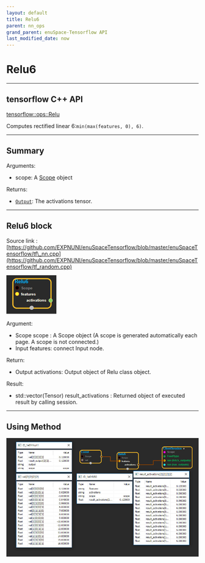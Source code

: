 ```yaml
--- 
layout: default 
title: Relu6 
parent: nn_ops 
grand_parent: enuSpace-Tensorflow API 
last_modified_date: now 
--- 
```


# Relu6

---

## tensorflow C++ API

[tensorflow::ops::Relu](https://www.tensorflow.org/api_docs/cc/class/tensorflow/ops/relu)

Computes rectified linear 6:`min(max(features, 0), 6)`.

---

## Summary

Arguments:

* scope: A [Scope](https://www.tensorflow.org/api_docs/cc/class/tensorflow/scope.html#classtensorflow_1_1_scope) object

Returns:

* [`Output`](https://www.tensorflow.org/api_docs/cc/class/tensorflow/output.html#classtensorflow_1_1_output): The activations tensor.

---

## Relu6 block

Source link : [https://github.com/EXPNUNI/enuSpaceTensorflow/blob/master/enuSpaceTensorflow/tf\_nn.cpp](https://github.com/EXPNUNI/enuSpaceTensorflow/blob/master/enuSpaceTensorflow/tf_random.cpp)

![](../assets/nn-ops/Relu61.jpg)

Argument:

* Scope scope : A Scope object \(A scope is generated automatically each page. A scope is not connected.\)
* Input features: connect  Input node.

Return:

* Output activations: Output object of Relu class object.

Result:

* std::vector\(Tensor\) result\_activations  : Returned object of executed result by calling session.

---

## Using Method

![](../assets/nn-ops/Relu62.jpg)

